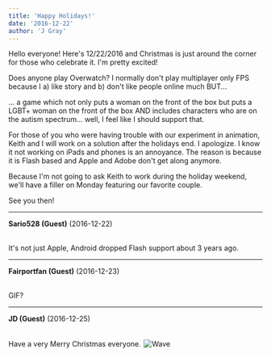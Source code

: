 ```yaml
---
title: 'Happy Holidays!'
date: '2016-12-22'
author: 'J Gray'
---
```


<p>Hello everyone! Here's 12/22/2016 and Christmas is just around the corner for those who celebrate it. I'm pretty excited! </p><p>Does anyone play Overwatch? I normally don't play multiplayer only FPS because I a) like story and b) don't like people online much BUT...</p><p>... a game which not only puts a woman on the front of the box but puts a LGBT+ woman on the front of the box AND includes characters who are on the autism spectrum... well, I feel like I should support that.</p><p>For those of you who were having trouble with our experiment in animation, Keith and I will work on a solution after the holidays end. I apologize. I know it not working on iPads and phones is an annoyance. The reason is because it is Flash based and Apple and Adobe don't get along anymore.</p><p>Because I'm not going to ask Keith to work during the holiday weekend, we'll have a filler on Monday featuring our favorite couple.</p><p>See you then!</p>

---
**Sario528 (Guest)** (2016-12-22)

<br> It's not just Apple, Android dropped Flash support about 3 years ago.

---
**Fairportfan (Guest)** (2016-12-23)

<br> GIF?

---
**JD (Guest)** (2016-12-25)

<br> Have a very Merry Christmas everyone. <img src=" //smilies/wave3.gif " alt=" Wave " vspace="2" hspace="2" border="0"><br>

